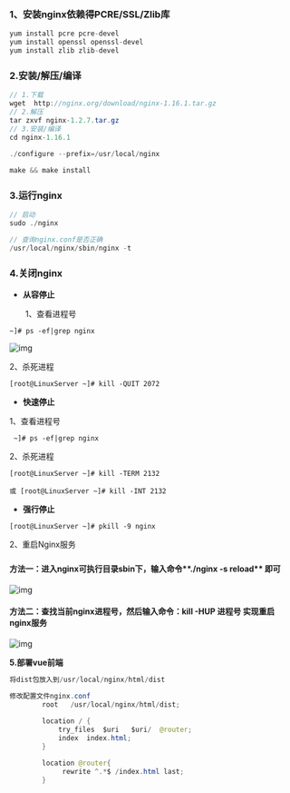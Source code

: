 ### **1、安装nginx依赖得PCRE/SSL/Zlib库**

```java
yum install pcre pcre-devel
yum install openssl openssl-devel
yum install zlib zlib-devel
```

### **2.安装/解压/编译**

```java
// 1.下载
wget  http://nginx.org/download/nginx-1.16.1.tar.gz 
// 2.解压
tar zxvf nginx-1.2.7.tar.gz
// 3.安装/编译
cd nginx-1.16.1
    
./configure --prefix=/usr/local/nginx

make && make install


```

### **3.运行nginx**

```java
// 启动
sudo ./nginx

// 查询nginx.conf是否正确
/usr/local/nginx/sbin/nginx -t


```

###  **4.关闭nginx**

- **从容停止**

　　1、查看进程号

```
~]# ps -ef|grep nginx
```

![img](https://img2018.cnblogs.com/blog/1421392/201811/1421392-20181101175933490-60221212.png)

2、杀死进程

```
[root@LinuxServer ~]# kill -QUIT 2072
```

- **快速停止**

1、查看进程号

```
 ~]# ps -ef|grep nginx
```

2、杀死进程

```
[root@LinuxServer ~]# kill -TERM 2132

或 [root@LinuxServer ~]# kill -INT 2132
```

- **强行停止**

```
[root@LinuxServer ~]# pkill -9 nginx
```

2、重启Nginx服务

 

### 

####  方法一：进入nginx可执行目录sbin下，输入命令**./nginx -s reload** 即可

 ![img](https://img2018.cnblogs.com/blog/1421392/201811/1421392-20181101180210337-169781091.png)

 

#### 方法二：查找当前nginx进程号，然后输入命令：kill -HUP 进程号 实现重启nginx服务

![img](https://img2018.cnblogs.com/blog/1421392/201811/1421392-20181101180155223-1874121346.png)

**5.部署vue前端**

````java
将dist包放入到/usr/local/nginx/html/dist

修改配置文件nginx.conf
        root   /usr/local/nginx/html/dist;
         
        location / {
            try_files  $uri   $uri/  @router;
            index  index.html;
        }

        location @router{
             rewrite ^.*$ /index.html last;
        }

````



